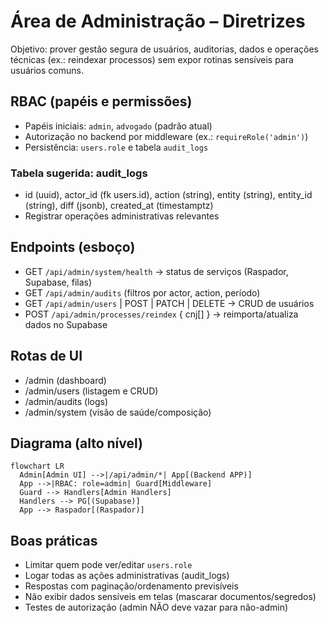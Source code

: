 # Área de Administração – Diretrizes

Objetivo: prover gestão segura de usuários, auditorias, dados e operações técnicas (ex.: reindexar processos) sem expor rotinas sensíveis para usuários comuns.

## RBAC (papéis e permissões)
- Papéis iniciais: `admin`, `advogado` (padrão atual)
- Autorização no backend por middleware (ex.: `requireRole('admin')`)
- Persistência: `users.role` e tabela `audit_logs`

### Tabela sugerida: audit_logs
- id (uuid), actor_id (fk users.id), action (string), entity (string), entity_id (string), diff (jsonb), created_at (timestamptz)
- Registrar operações administrativas relevantes

## Endpoints (esboço)
- GET `/api/admin/system/health` → status de serviços (Raspador, Supabase, filas)
- GET `/api/admin/audits` (filtros por actor, action, período)
- GET `/api/admin/users` | POST | PATCH | DELETE → CRUD de usuários
- POST `/api/admin/processes/reindex` { cnj[] } → reimporta/atualiza dados no Supabase

## Rotas de UI
- /admin (dashboard)
- /admin/users (listagem e CRUD)
- /admin/audits (logs)
- /admin/system (visão de saúde/composição)

## Diagrama (alto nível)
```mermaid
flowchart LR
  Admin[Admin UI] -->|/api/admin/*| App[(Backend APP)]
  App -->|RBAC: role=admin| Guard[Middleware]
  Guard --> Handlers[Admin Handlers]
  Handlers --> PG[(Supabase)]
  App --> Raspador[(Raspador)]
```

## Boas práticas
- Limitar quem pode ver/editar `users.role`
- Logar todas as ações administrativas (audit_logs)
- Respostas com paginação/ordenamento previsíveis
- Não exibir dados sensíveis em telas (mascarar documentos/segredos)
- Testes de autorização (admin NÃO deve vazar para não-admin)

